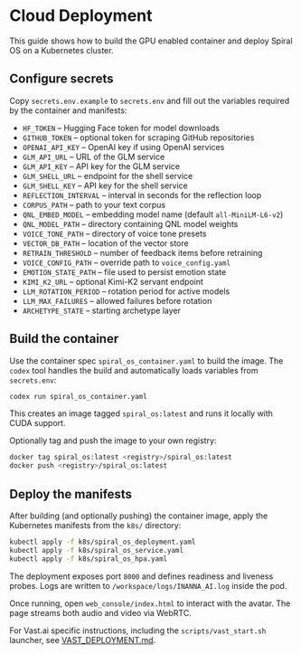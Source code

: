 # Cloud Deployment

This guide shows how to build the GPU enabled container and deploy Spiral OS on a Kubernetes cluster.

## Configure secrets

Copy `secrets.env.example` to `secrets.env` and fill out the variables required by the container and manifests:

- `HF_TOKEN` – Hugging Face token for model downloads
- `GITHUB_TOKEN` – optional token for scraping GitHub repositories
- `OPENAI_API_KEY` – OpenAI key if using OpenAI services
- `GLM_API_URL` – URL of the GLM service
- `GLM_API_KEY` – API key for the GLM service
- `GLM_SHELL_URL` – endpoint for the shell service
- `GLM_SHELL_KEY` – API key for the shell service
- `REFLECTION_INTERVAL` – interval in seconds for the reflection loop
- `CORPUS_PATH` – path to your text corpus
- `QNL_EMBED_MODEL` – embedding model name (default `all-MiniLM-L6-v2`)
- `QNL_MODEL_PATH` – directory containing QNL model weights
- `VOICE_TONE_PATH` – directory of voice tone presets
- `VECTOR_DB_PATH` – location of the vector store
- `RETRAIN_THRESHOLD` – number of feedback items before retraining
- `VOICE_CONFIG_PATH` – override path to `voice_config.yaml`
- `EMOTION_STATE_PATH` – file used to persist emotion state
- `KIMI_K2_URL` – optional Kimi-K2 servant endpoint
- `LLM_ROTATION_PERIOD` – rotation period for active models
- `LLM_MAX_FAILURES` – allowed failures before rotation
- `ARCHETYPE_STATE` – starting archetype layer

## Build the container

Use the container spec `spiral_os_container.yaml` to build the image. The `codex` tool handles the build and automatically loads variables from `secrets.env`:

```bash
codex run spiral_os_container.yaml
```

This creates an image tagged `spiral_os:latest` and runs it locally with CUDA support.

Optionally tag and push the image to your own registry:

```bash
docker tag spiral_os:latest <registry>/spiral_os:latest
docker push <registry>/spiral_os:latest
```

## Deploy the manifests

After building (and optionally pushing) the container image, apply the Kubernetes manifests from the `k8s/` directory:

```bash
kubectl apply -f k8s/spiral_os_deployment.yaml
kubectl apply -f k8s/spiral_os_service.yaml
kubectl apply -f k8s/spiral_os_hpa.yaml
```

The deployment exposes port `8000` and defines readiness and liveness probes. Logs are written to `/workspace/logs/INANNA_AI.log` inside the pod.

Once running, open `web_console/index.html` to interact with the avatar. The page streams both audio and video via WebRTC.

For Vast.ai specific instructions, including the `scripts/vast_start.sh` launcher, see [VAST_DEPLOYMENT.md](VAST_DEPLOYMENT.md).
